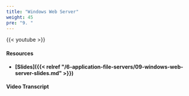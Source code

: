 ```yaml
---
title: "Windows Web Server"
weight: 45
pre: "9. "
---
```


{{< youtube  >}}

#### Resources

* **[Slides]({{< relref "/6-application-file-servers/09-windows-web-server-slides.md" >}})**

#### Video Transcript
